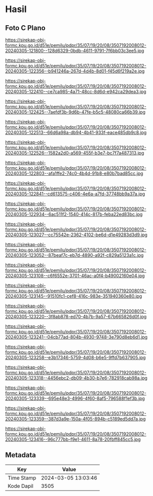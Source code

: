 # Hasil

## Foto C Plano

https://sirekap-obj-formc.kpu.go.id/d51e/pemilu/pdpr/35/07/19/20/08/3507192008012-20240305-121800--128d6329-0bdb-4611-9791-7f6bb03c3ee5.jpg

https://sirekap-obj-formc.kpu.go.id/d51e/pemilu/pdpr/35/07/19/20/08/3507192008012-20240305-122356--b941246a-267d-4d4b-8d01-f45d6f219a2e.jpg

https://sirekap-obj-formc.kpu.go.id/d51e/pemilu/pdpr/35/07/19/20/08/3507192008012-20240305-122410--ce7ca985-4a71-48cc-8d6d-e942ca29dea3.jpg

https://sirekap-obj-formc.kpu.go.id/d51e/pemilu/pdpr/35/07/19/20/08/3507192008012-20240305-122425--7aefdf3b-9d6b-47fe-b5c5-48080ca66b39.jpg

https://sirekap-obj-formc.kpu.go.id/d51e/pemilu/pdpr/35/07/19/20/08/3507192008012-20240305-122513--66d6a98a-db94-4b41-933f-eace485db9c8.jpg

https://sirekap-obj-formc.kpu.go.id/d51e/pemilu/pdpr/35/07/19/20/08/3507192008012-20240305-122526--1582a2d0-a569-455f-b3e7-bc7f7a487313.jpg

https://sirekap-obj-formc.kpu.go.id/d51e/pemilu/pdpr/35/07/19/20/08/3507192008012-20240305-122803--afa1ffe2-74c0-4b4d-91b8-e80b7bad85cc.jpg

https://sirekap-obj-formc.kpu.go.id/d51e/pemilu/pdpr/35/07/19/20/08/3507192008012-20240305-122841--cd613575-c406-4e6a-a7fd-37748bb9a37a.jpg

https://sirekap-obj-formc.kpu.go.id/d51e/pemilu/pdpr/35/07/19/20/08/3507192008012-20240305-122934--6ac511f2-1540-414c-817b-feba22ed83bc.jpg

https://sirekap-obj-formc.kpu.go.id/d51e/pemilu/pdpr/35/07/19/20/08/3507192008012-20240305-123027--cc75542e-2362-4102-be6d-d1e49283d3d9.jpg

https://sirekap-obj-formc.kpu.go.id/d51e/pemilu/pdpr/35/07/19/20/08/3507192008012-20240305-123052--87beaf7c-eb7d-4890-a92f-c829a5123a1c.jpg

https://sirekap-obj-formc.kpu.go.id/d51e/pemilu/pdpr/35/07/19/20/08/3507192008012-20240305-123108--c6f6552e-3701-46ac-a0f4-b49002160e04.jpg

https://sirekap-obj-formc.kpu.go.id/d51e/pemilu/pdpr/35/07/19/20/08/3507192008012-20240305-123145--91510fc1-cef8-416c-983e-351940360e80.jpg

https://sirekap-obj-formc.kpu.go.id/d51e/pemilu/pdpr/35/07/19/20/08/3507192008012-20240305-123220--3f8ab878-ed70-4b7b-9a57-67b665826d0f.jpg

https://sirekap-obj-formc.kpu.go.id/d51e/pemilu/pdpr/35/07/19/20/08/3507192008012-20240305-123241--04cb77ad-804b-4930-9748-3e790d8eb6d1.jpg

https://sirekap-obj-formc.kpu.go.id/d51e/pemilu/pdpr/35/07/19/20/08/3507192008012-20240305-123258--e3b17346-5759-4d08-b6e5-9ffd7b637905.jpg

https://sirekap-obj-formc.kpu.go.id/d51e/pemilu/pdpr/35/07/19/20/08/3507192008012-20240305-123318--4456ebc2-db09-4b30-b7e6-782918cab98a.jpg

https://sirekap-obj-formc.kpu.go.id/d51e/pemilu/pdpr/35/07/19/20/08/3507192008012-20240305-123339--695e48e3-4996-4f60-8af5-796588f1ef3b.jpg

https://sirekap-obj-formc.kpu.go.id/d51e/pemilu/pdpr/35/07/19/20/08/3507192008012-20240305-123359--387d3a9e-150a-4f05-894b-c5189ed5dd7a.jpg

https://sirekap-obj-formc.kpu.go.id/d51e/pemilu/pdpr/35/07/19/20/08/3507192008012-20240305-123416--96c777bb-f9e1-4611-8a78-20fbff845cc5.jpg


## Metadata

| Key        | Value               |
| ---------- | ------------------- |
| Time Stamp | 2024-03-05 13:03:46 |
| Kode Dapil | 3505                |



